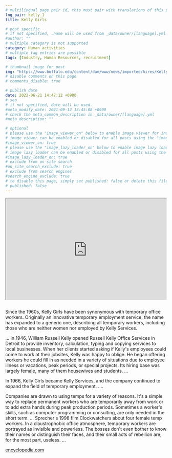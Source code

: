 ```yaml
---
# multilingual page pair id, this must pair with translations of this page. (This name must be unique)
lng_pair: kelly_1
title: Kelly Girls

# post specific
# if not specified, .name will be used from _data/owner/[language].yml
#author: ""
# multiple category is not supported
category: Human activities
# multiple tag entries are possible
tags: [Industry, Human Resources, recruitment]

# thumbnail image for post
img: "https://www.buffalo.edu/content/dam/www/news/imported/hires/KellyGirls.jpg"
# disable comments on this page
# comments_disable: true

# publish date
date: 2022-06-21 14:47:12 +0900
# seo
# if not specified, date will be used.
#meta_modify_date: 2021-09-12 13:45:08 +0900
# check the meta_common_description in _data/owner/[language].yml
#meta_description: ""

# optional
# please use the "image_viewer_on" below to enable image viewer for individual pages or posts (_posts/ or [language]/_posts folders).
# image viewer can be enabled or disabled for all posts using the "image_viewer_posts: true" setting in _data/conf/main.yml.
#image_viewer_on: true
# please use the "image_lazy_loader_on" below to enable image lazy loader for individual pages or posts (_posts/ or [language]/_posts folders).
# image lazy loader can be enabled or disabled for all posts using the "image_lazy_loader_posts: true" setting in _data/conf/main.yml.
#image_lazy_loader_on: true
# exclude from on site search
#on_site_search_exclude: true
# exclude from search engines
#search_engine_exclude: true
# to disable this page, simply set published: false or delete this file
# published: false
---
```


<div style="position:relative;padding-bottom:56.25%;padding-top:35px;height:0;margin-bottom:2em;overflow:hidden">
    <iframe style="position:absolute;top:0;left:0;width:100%;height:100%"  src="https://www.youtube.com/embed/5hIAPYm_NiI?si=cmOLqmWqhUfUA2WR" title="YouTube video player"  allowfullscreen></iframe>
</div>

Since the 1960s, Kelly Girls have been synonymous with temporary office workers. Originally an innovative temporary employment service, the name has expanded to a generic one, describing all temporary workers, including those who are neither women nor employed by Kelly Services.

...
In 1946, William Russell Kelly opened Russell Kelly Office Services in Detroit to provide inventory, calculation, typing and copying services to local businesses. When her clients started asking if Kelly's employees could come to work at their jobsites, Kelly was happy to oblige. He began offering workers he could fill in as needed in a variety of situations due to employee illness or vacations, peak periods, or special projects. Its hiring base was largely female, many of them housewives and students.
...

In 1966, Kelly Girls became Kelly Services, and the company continued to expand the field of temporary employment.
....

Companies are drawn to using temps for a variety of reasons. It's a simple way to replace permanent workers who are temporarily away from work or to add extra hands during peak production periods. Sometimes a worker's skills, such as computer programming or consulting, are only needed in the short term.
...
Sprecher's 1998 film Clockwatchers about four female temp workers. In a claustrophobic office atmosphere, temporary workers are portrayed as invisible and powerless. The bosses don't even bother to know their names or distinguish their faces, and their small acts of rebellion are, for the most part, useless.
...

[encyclopedia.com](https://www.encyclopedia.com/media/encyclopedias-almanacs-transcripts-and-maps/kelly-girls)
